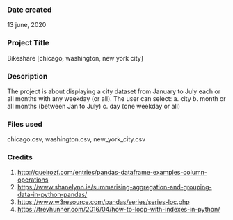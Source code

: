### Date created

13 june, 2020

### Project Title

Bikeshare [chicago, washington, new york city]

### Description

The project is about displaying a city dataset from January to July each or all months with any weekday (or all). The user can select: a. city b. month or all months (between Jan to July) c. day (one weekday or all)

### Files used

chicago.csv, washington.csv, new_york_city.csv

### Credits

1. http://queirozf.com/entries/pandas-dataframe-examples-column-operations
2. https://www.shanelynn.ie/summarising-aggregation-and-grouping-data-in-python-pandas/
3. https://www.w3resource.com/pandas/series/series-loc.php
4. https://treyhunner.com/2016/04/how-to-loop-with-indexes-in-python/
